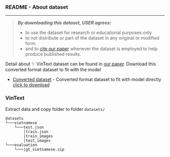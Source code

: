 ### README - About dataset

---

> ***By downloading this dataset, USER agrees:***
> 
> * to use the dataset for research or educational purposes only
> * to not distribute or part of the dataset in any original or modified form.
> * and to [cite our paper](https://github.com/VinAIResearch/CPM) whenever the dataset is employed to help produce published results.

Detail about ✨ VinText dataset can be found in [our paper](https://www3.cs.stonybrook.edu/~minhhoai/papers/vintext_CVPR21.pdf).
Download this converted format dataset to fit with the model
- [Converted dataset](#Converted-dataset) - Converted format dataset to fit with model directly [click to download](https://drive.google.com/file/d/1AXl2iOTvLtMG8Lg2iU6qVta8VuWSXyns/view?usp=sharing)


### VinText
Extract data and copy folder to folder ```datasets/```

```
datasets
└───vietnamese
	└───test.json
		│train.json
		|train_images
		|test_images
└───evaluation
	└───|gt_vietnamese.zip
```

